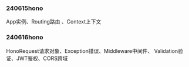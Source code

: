 ### 240615hono
App实例、Routing路由 、Context上下文

### 240616hono
HonoRequest请求对象、Exception错误、Middleware中间件、
Validation验证、JWT鉴权、CORS跨域
